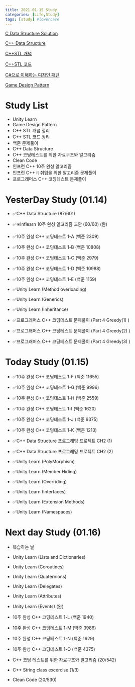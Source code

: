 ```yaml
---
title: 2021.01.15 Study
categories: [Life,Study]
tags: [study] #lowercase    
---
```



[C Data Structure Solution](https://calm-price-43a.notion.site/C-c4cb80a108c94bef8b202c0c7624ebfc) 

[C++ Data Structure](https://calm-price-43a.notion.site/C-47080a1873b54a3a8b6d89925d84e024)

[C++STL 개념](https://calm-price-43a.notion.site/C-STL-ab095ae38f8e4fcbad549aec64bb9ba6) 

[C++STL 코드](https://calm-price-43a.notion.site/C-STL-f016394a615d4abab4894264627aeb5c) 

[C#으로 이해하는 디자인 패턴](https://calm-price-43a.notion.site/C-fe83d437eee04341b345f9908fb66a23) 

[Game Design Pattern](https://github.com/Milk377/GameDesignPattern)


# Study List
- Unity Learn
- Game Design Pattern
- C++ STL 개념 정리
- C++ STL 코드 정리
- 백준 문제풀이
- C++ Data Structure
- C++ 코딩테스트를 위한 자료구조와 알고리즘
- Clean Code
- 인프런 C++ 10주 완성 알고리즘
- 인프런 C++ it 취업을 위한 알고리즘 문제풀이
- 프로그래머스 C++ 코딩테스트 문제풀이



# YesterDay Study (01.14)

- ✅C++ Data Structure (87/601) 
- ✅✳️Inflearn 10주 완성 알고리즘 교안 (60/60) (완)
- ✅10주 완성 C++ 코딩테스트 1-A (백준 2309)
- ✅10주 완성 C++ 코딩테스트 1-B (백준 10808)
- ✅10주 완성 C++ 코딩테스트 1-C (백준 2979)
- ✅10주 완성 C++ 코딩테스트 1-D (백준 10988)
- ✅10주 완성 C++ 코딩테스트 1-E (백준 1159)

- ✅Unity Learn (Method overloading)
- ✅Unity Learn (Generics)
- ✅Unity Learn (Inheritance)

- ✅프로그래머스 C++ 코딩테스트 문제풀이 (Part 4 Greedy(1) ) 
- ✅프로그래머스 C++ 코딩테스트 문제풀이 (Part 4 Greedy(2) ) 
- ✅프로그래머스 C++ 코딩테스트 문제풀이 (Part 4 Greedy(3) ) 


# Today Study (01.15)
- ✅10주 완성 C++ 코딩테스트 1-F (백준 11655)
- ✅10주 완성 C++ 코딩테스트 1-G (백준 9996)
- ✅10주 완성 C++ 코딩테스트 1-H (백준 2559)
- ✅10주 완성 C++ 코딩테스트 1-I (백준 1620)
- ✅10주 완성 C++ 코딩테스트 1-J (백준 9375)
- ✅10주 완성 C++ 코딩테스트 1-K (백준 1213)


- ✅C++ Data Structure 프로그래밍 프로젝트 CH2 (1)
- ✅C++ Data Structure 프로그래밍 프로젝트 CH2 (2)

- ✅Unity Learn (PolyMorphism)
- ✅Unity Learn (Member Hiding)
- ✅Unity Learn (Overriding)
- ✅Unity Learn (Interfaces)
- ✅Unity Learn (Extension Methods)
- ✅Unity Learn (Namespaces)



# Next day Study (01.16)

- 복습하는 날


- Unity Learn (Lists and Dictionaries)
- Unity Learn (Coroutines)
- Unity Learn (Quaternions)
- Unity Learn (Delegates)
- Unity Learn (Attributes)
- Unity Learn (Events) (완)

- 10주 완성 C++ 코딩테스트 1-L (백준 1940)
- 10주 완성 C++ 코딩테스트 1-M (백준 3986)
- 10주 완성 C++ 코딩테스트 1-N (백준 1629)
- 10주 완성 C++ 코딩테스트 1-O (백준 4375)


- C++ 코딩 테스트를 위한 자료구조와 알고리즘 (20/542) 

- C++ String class excercise (1/3)
- Clean Code (20/530) 
  